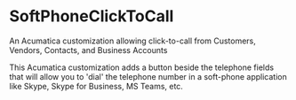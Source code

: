 # SoftPhoneClickToCall
An Acumatica customization allowing click-to-call from Customers, Vendors, Contacts, and Business Accounts

This Acumatica customization adds a button beside the telephone fields that will allow you to 'dial' the telephone number in a soft-phone application like Skype, Skype for Business, MS Teams, etc.

